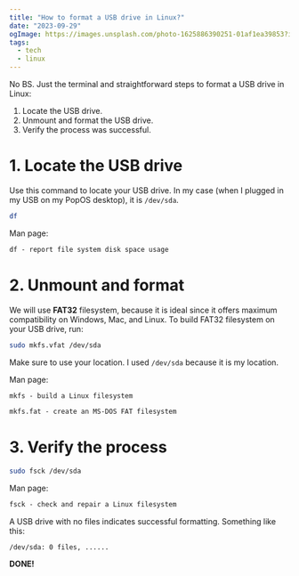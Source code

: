 ```yaml
---
title: "How to format a USB drive in Linux?"
date: "2023-09-29"
ogImage: https://images.unsplash.com/photo-1625886390251-01af1ea39853?ixlib=rb-4.0.3&ixid=M3wxMjA3fDB8MHxwaG90by1wYWdlfHx8fGVufDB8fHx8fA%3D%3D&q=80
tags:
  - tech
  - linux
---
```


No BS. Just the terminal and straightforward steps to format a USB drive in Linux:

1. Locate the USB drive.
2. Unmount and format the USB drive.
3. Verify the process was successful.

<!-- excerpt -->

# 1. Locate the USB drive

Use this command to locate your USB drive. In my case (when I plugged in my USB on my PopOS desktop), it is `/dev/sda`.

```sh
df
```

Man page:

```txt
df - report file system disk space usage
```

# 2. Unmount and format

We will use **FAT32** filesystem, because it is ideal since it offers maximum compatibility on Windows, Mac, and Linux. To build FAT32 filesystem on your USB drive, run:

```sh
sudo mkfs.vfat /dev/sda
```

Make sure to use your location. I used `/dev/sda` because it is my location.

Man page:

```txt
mkfs - build a Linux filesystem
```

```txt
mkfs.fat - create an MS-DOS FAT filesystem
```

# 3. Verify the process

```sh
sudo fsck /dev/sda
```

Man page:

```txt
fsck - check and repair a Linux filesystem
```

A USB drive with no files indicates successful formatting. Something like this:

```
/dev/sda: 0 files, ......
```

**DONE!**

